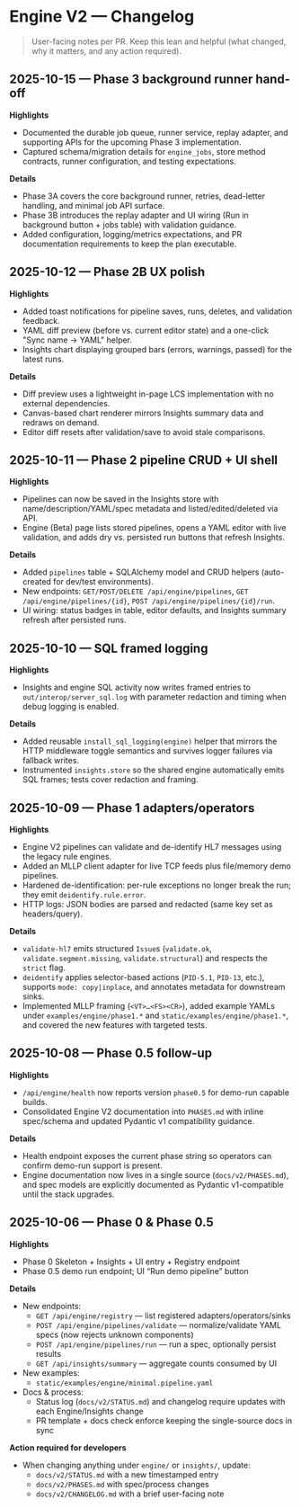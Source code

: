 # Engine V2 — Changelog

> User-facing notes per PR. Keep this lean and helpful (what changed, why it matters, and any action required).

## 2025-10-15 — Phase 3 background runner hand-off

**Highlights**
- Documented the durable job queue, runner service, replay adapter, and supporting APIs for the upcoming Phase 3 implementation.
- Captured schema/migration details for `engine_jobs`, store method contracts, runner configuration, and testing expectations.

**Details**
- Phase 3A covers the core background runner, retries, dead-letter handling, and minimal job API surface.
- Phase 3B introduces the replay adapter and UI wiring (Run in background button + jobs table) with validation guidance.
- Added configuration, logging/metrics expectations, and PR documentation requirements to keep the plan executable.

## 2025-10-12 — Phase 2B UX polish

**Highlights**
- Added toast notifications for pipeline saves, runs, deletes, and validation feedback.
- YAML diff preview (before vs. current editor state) and a one-click "Sync name → YAML" helper.
- Insights chart displaying grouped bars (errors, warnings, passed) for the latest runs.

**Details**
- Diff preview uses a lightweight in-page LCS implementation with no external dependencies.
- Canvas-based chart renderer mirrors Insights summary data and redraws on demand.
- Editor diff resets after validation/save to avoid stale comparisons.

## 2025-10-11 — Phase 2 pipeline CRUD + UI shell

**Highlights**
- Pipelines can now be saved in the Insights store with name/description/YAML/spec metadata and listed/edited/deleted via API.
- Engine (Beta) page lists stored pipelines, opens a YAML editor with live validation, and adds dry vs. persisted run buttons that refresh Insights.

**Details**
- Added `pipelines` table + SQLAlchemy model and CRUD helpers (auto-created for dev/test environments).
- New endpoints: `GET/POST/DELETE /api/engine/pipelines`, `GET /api/engine/pipelines/{id}`, `POST /api/engine/pipelines/{id}/run`.
- UI wiring: status badges in table, editor defaults, and Insights summary refresh after persisted runs.

## 2025-10-10 — SQL framed logging

**Highlights**
- Insights and engine SQL activity now writes framed entries to `out/interop/server_sql.log` with parameter redaction and timing when debug logging is enabled.

**Details**
- Added reusable `install_sql_logging(engine)` helper that mirrors the HTTP middleware toggle semantics and survives logger failures via fallback writes.
- Instrumented `insights.store` so the shared engine automatically emits SQL frames; tests cover redaction and framing.

## 2025-10-09 — Phase 1 adapters/operators

**Highlights**
- Engine V2 pipelines can validate and de-identify HL7 messages using the legacy rule engines.
- Added an MLLP client adapter for live TCP feeds plus file/memory demo pipelines.
- Hardened de-identification: per-rule exceptions no longer break the run; they emit `deidentify.rule.error`.
- HTTP logs: JSON bodies are parsed and redacted (same key set as headers/query).

**Details**
- `validate-hl7` emits structured `Issue`s (`validate.ok`, `validate.segment.missing`, `validate.structural`) and respects the `strict` flag.
- `deidentify` applies selector-based actions (`PID-5.1`, `PID-13`, etc.), supports `mode: copy|inplace`, and annotates metadata for downstream sinks.
- Implemented MLLP framing (`<VT>…<FS><CR>`), added example YAMLs under `examples/engine/phase1.*` and `static/examples/engine/phase1.*`, and covered the new features with targeted tests.

## 2025-10-08 — Phase 0.5 follow-up

**Highlights**
- `/api/engine/health` now reports version `phase0.5` for demo-run capable builds.
- Consolidated Engine V2 documentation into `PHASES.md` with inline spec/schema and updated Pydantic v1 compatibility guidance.

**Details**
- Health endpoint exposes the current phase string so operators can confirm demo-run support is present.
- Engine documentation now lives in a single source (`docs/v2/PHASES.md`), and spec models are explicitly documented as Pydantic v1-compatible until the stack upgrades.

## 2025-10-06 — Phase 0 & Phase 0.5

**Highlights**
- Phase 0 Skeleton + Insights + UI entry + Registry endpoint
- Phase 0.5 demo run endpoint; UI “Run demo pipeline” button

**Details**
- New endpoints:
  - `GET /api/engine/registry` — list registered adapters/operators/sinks
  - `POST /api/engine/pipelines/validate` — normalize/validate YAML specs (now rejects unknown components)
  - `POST /api/engine/pipelines/run` — run a spec, optionally persist results
  - `GET /api/insights/summary` — aggregate counts consumed by UI
- New examples:
  - `static/examples/engine/minimal.pipeline.yaml`
- Docs & process:
  - Status log (`docs/v2/STATUS.md`) and changelog require updates with each Engine/Insights change
  - PR template + docs check enforce keeping the single-source docs in sync

**Action required for developers**
- When changing anything under `engine/` or `insights/`, update:
  - `docs/v2/STATUS.md` with a new timestamped entry
  - `docs/v2/PHASES.md` with spec/process changes
  - `docs/v2/CHANGELOG.md` with a brief user-facing note
